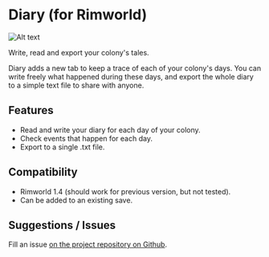 # Diary (for Rimworld)

![Alt text](https://github.com/AamuLumi/Rimworld-Diary/blob/master/About/Preview.png)

Write, read and export your colony's tales.
	
Diary adds a new tab to keep a trace of each of your colony's days.
You can write freely what happened during these days, and export the whole diary to a simple text file to share with anyone.

## Features

- Read and write your diary for each day of your colony.
- Check events that happen for each day.
- Export to a single .txt file.

## Compatibility

- Rimworld 1.4 (should work for previous version, but not tested).
- Can be added to an existing save.

## Suggestions / Issues

Fill an issue [on the project repository on Github](https://github.com/AamuLumi/Rimworld-Diary/issues).